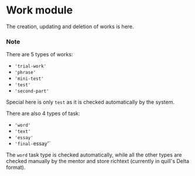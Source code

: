 # Work module

The creation, updating and deletion of works is here.

### Note

There are 5 types of works:

- `'trial-work'`
- `'phrase'`
- `'mini-test'`
- `'test'`
- `'second-part'`

Special here is only `test` as it is checked automatically by the system.

There are also 4 types of task:

- `'word'`
- `'text'`
- `'essay'`
- `'final-`essay'`

The `word` task type is checked automatically, while all the other types are checked manually by the mentor and store richtext (currently in quill's Delta format).

